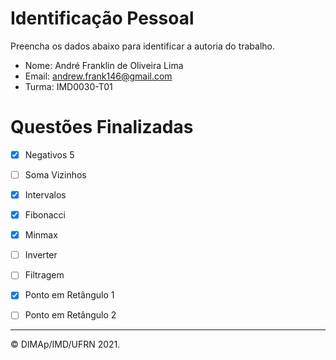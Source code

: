 ﻿# Identificação Pessoal

Preencha os dados abaixo para identificar a autoria do trabalho.

- Nome: André Franklin de Oliveira Lima
- Email: andrew.frank146@gmail.com
- Turma: IMD0030-T01

# Questões Finalizadas

- [x] Negativos 5
- [ ] Soma Vizinhos
- [x] Intervalos
- [x] Fibonacci
- [x] Minmax
- [ ] Inverter
- [ ] Filtragem
- [x] Ponto em Retângulo 1
- [ ] Ponto em Retângulo 2


--------
&copy; DIMAp/IMD/UFRN 2021.
